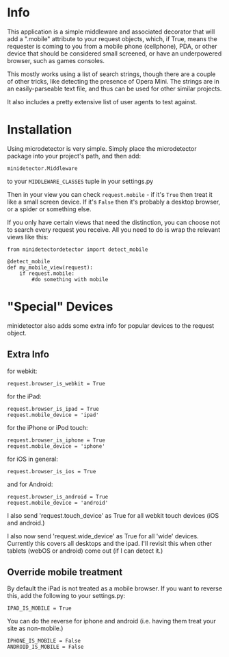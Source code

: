 Info
====

This application is a simple middleware and associated decorator that will add a ".mobile" attribute to your request objects, which, if True, means the requester is coming to you from a mobile phone (cellphone), PDA, or other device that should be considered small screened, or have an underpowered browser, such as games consoles.

This mostly works using a list of search strings, though there are a couple of other tricks, like detecting the presence of Opera Mini. The strings are in an easily-parseable text file, and thus can be used for other similar projects.

It also includes a pretty extensive list of user agents to test against.

Installation
============

Using microdetector is very simple. Simply place the microdetector package into your project's path, and then add:

	minidetector.Middleware

to your `MIDDLEWARE_CLASSES` tuple in your settings.py

Then in your view you can check `request.mobile` - if it's `True` then treat it like a small screen device. If it's `False` then it's probably a desktop browser, or a spider or something else.

If you only have certain views that need the distinction, you can choose not to search every request you receive. All you need to do is wrap the relevant views like this:

	from minidetectordetector import detect_mobile

	@detect_mobile
	def my_mobile_view(request):
		if request.mobile:
			#do something with mobile

"Special" Devices
=================

minidetector also adds some extra info for popular devices to the request object.

Extra Info
----------

for webkit:

	request.browser_is_webkit = True

for the iPad:

	request.browser_is_ipad = True
	request.mobile_device = 'ipad'

for the iPhone or iPod touch:

	request.browser_is_iphone = True
	request.mobile_device = 'iphone'

for iOS in general:

	request.browser_is_ios = True

and for Android:

	request.browser_is_android = True
	request.mobile_device = 'android'

I also send 'request.touch_device' as True for all webkit touch devices (iOS and android.)

I also now send 'request.wide_device' as True for all 'wide' devices. Currently this covers all desktops and the ipad. I'll revisit this when other tablets (webOS or android) come out (if I can detect it.)

Override mobile treatment
-------------------------

By default the iPad is not treated as a mobile browser. If you want to reverse this, add the following to your settings.py:

	IPAD_IS_MOBILE = True

You can do the reverse for iphone and android (i.e. having them treat your site as non-mobile.)

	IPHONE_IS_MOBILE = False
	ANDROID_IS_MOBILE = False
